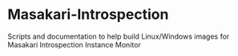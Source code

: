 # Masakari-Introspection
Scripts and documentation to help build Linux/Windows images for Masakari Introspection Instance Monitor
